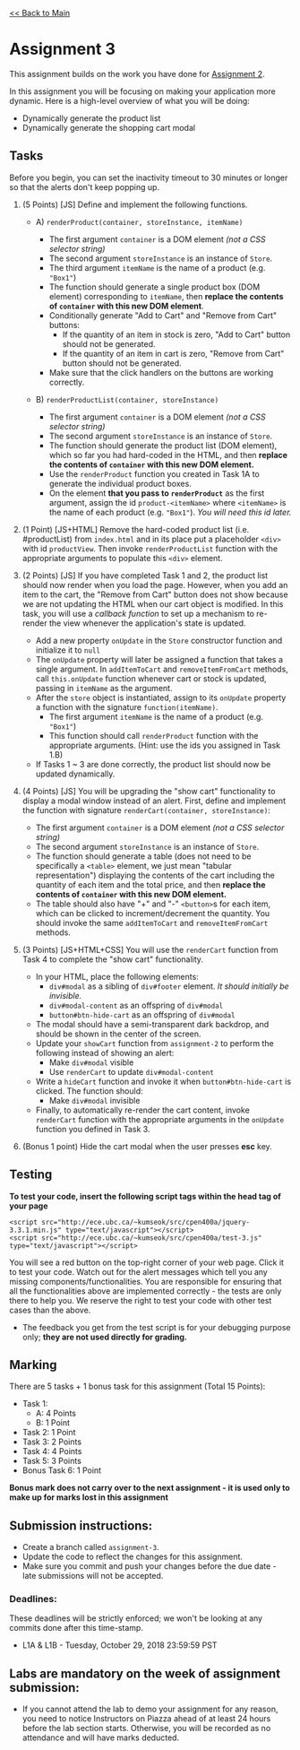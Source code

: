 [<< Back to Main](../README.md)

# Assignment 3

This assignment builds on the work you have done for [Assignment 2](./assignment-2.md).

In this assignment you will be focusing on making your application more dynamic. Here is a high-level overview of what you will be doing:

* Dynamically generate the product list
* Dynamically generate the shopping cart modal


## Tasks

Before you begin, you can set the inactivity timeout to 30 minutes or longer so that the alerts don't keep popping up.

1. (5 Points) [JS] Define and implement the following functions.
    * A) `renderProduct(container, storeInstance, itemName)`
        * The first argument `container` is a DOM element *(not a CSS selector string)*
        * The second argument `storeInstance` is an instance of `Store`.
        * The third argument `itemName` is the name of a product (e.g. `"Box1"`)
        * The function should generate a single product box (DOM element) corresponding to `itemName`, then **replace the contents of `container` with this new DOM element**.
        * Conditionally generate "Add to Cart" and "Remove from Cart" buttons:
            * If the quantity of an item in stock is zero, "Add to Cart" button should not be generated.
            * If the quantity of an item in cart is zero, "Remove from Cart" button should not be generated.
        * Make sure that the click handlers on the buttons are working correctly.

    * B) `renderProductList(container, storeInstance)`
        * The first argument `container` is a DOM element *(not a CSS selector string)*
        * The second argument `storeInstance` is an instance of `Store`.
        * The function should generate the product list (DOM element), which so far you had hard-coded in the HTML, and then **replace the contents of `container` with this new DOM element.**
        * Use the `renderProduct` function you created in Task 1A to generate the individual product boxes.
        * On the element **that you pass to `renderProduct`** as the first argument, assign the id `product-<itemName>` where `<itemName>` is the name of each product (e.g. `"Box1"`). *You will need this id later.*

2. (1 Point) [JS+HTML] Remove the hard-coded product list (i.e. #productList) from `index.html` and in its place put a placeholder `<div>` with id `productView`. Then invoke `renderProductList` function with the appropriate arguments to populate this `<div>` element.

3. (2 Points) [JS] If you have completed Task 1 and 2, the product list should now render when you load the page. However, when you add an item to the cart, the "Remove from Cart" button does not show because we are not updating the HTML when our cart object is modified. In this task, you will use a *callback function* to set up a mechanism to re-render the view whenever the application's state is updated.
    * Add a new property `onUpdate` in the `Store` constructor function and initialize it to `null`
    * The `onUpdate` property will later be assigned a function that takes a single argument. In `addItemToCart` and `removeItemFromCart` methods, call `this.onUpdate` function whenever cart or stock is updated, passing in `itemName` as the argument.
    * After the `store` object is instantiated, assign to its `onUpdate` property a function with the signature `function(itemName)`.
        * The first argument `itemName` is the name of a product (e.g. `"Box1"`)
        * This function should call `renderProduct` function with the appropriate arguments. (Hint: use the ids you assigned in Task 1.B)
    * If Tasks 1 ~ 3 are done correctly, the product list should now be updated dynamically.

4. (4 Points) [JS] You will be upgrading the "show cart" functionality to display a modal window instead of an alert. First, define and implement the function with signature `renderCart(container, storeInstance)`:
    * The first argument `container` is a DOM element *(not a CSS selector string)*
    * The second argument `storeInstance` is an instance of `Store`.
    * The function should generate a table (does not need to be specifically a `<table>` element, we just mean "tabular representation") displaying the contents of the cart including the quantity of each item and the total price, and then **replace the contents of `container` with this new DOM element.**
    * The table should also have "+" and "-" `<button>`s for each item, which can be clicked to increment/decrement the quantity. You should invoke the same `addItemToCart` and `removeItemFromCart` methods.

5. (3 Points) [JS+HTML+CSS] You will use the `renderCart` function from Task 4 to complete the "show cart" functionality.
    * In your HTML, place the following elements:
        * `div#modal` as a sibling of `div#footer` element. *It should initially be invisible.*
        * `div#modal-content` as an offspring of `div#modal`
        * `button#btn-hide-cart` as an offspring of `div#modal`
    * The modal should have a semi-transparent dark backdrop, and should be shown in the center of the screen.
    * Update your `showCart` function from `assignment-2` to perform the following instead of showing an alert:
        * Make `div#modal` visible
        * Use `renderCart` to update `div#modal-content`
    * Write a `hideCart` function and invoke it when `button#btn-hide-cart` is clicked. The function should:
        * Make `div#modal` invisible
    * Finally, to automatically re-render the cart content, invoke `renderCart` function with the appropriate arguments in the `onUpdate` function you defined in Task 3.


6. (Bonus 1 point) Hide the cart modal when the user presses **esc** key.


## Testing

**To test your code, insert the following script tags within the head tag of your page**
```
<script src="http://ece.ubc.ca/~kumseok/src/cpen400a/jquery-3.3.1.min.js" type="text/javascript"></script>
<script src="http://ece.ubc.ca/~kumseok/src/cpen400a/test-3.js" type="text/javascript"></script>
```
You will see a red button on the top-right corner of your web page. Click it to test your code.
Watch out for the alert messages which tell you any missing components/functionalities. You are responsible for ensuring that all the functionalities above are implemented correctly - the tests are only there to help you. We reserve the right to test your code with other test cases than the above.

* The feedback you get from the test script is for your debugging purpose only; **they are not used directly for grading.**


## Marking

There are 5 tasks + 1 bonus task for this assignment (Total 15 Points):
* Task 1:
  * A: 4 Points
  * B: 1 Point
* Task 2: 1 Point
* Task 3: 2 Points
* Task 4: 4 Points
* Task 5: 3 Points
* Bonus Task 6: 1 Point

**Bonus mark does not carry over to the next assignment - it is used only to make up for marks lost in this assignment**


## Submission instructions:

* Create a branch called `assignment-3`.
* Update the code to reflect the changes for this assignment.
* Make sure you commit and push your changes before the due date - late submissions will not be accepted.


### Deadlines:

These deadlines will be strictly enforced; we won't be looking at any commits done after this time-stamp.

* L1A & L1B - Tuesday, October 29, 2018 23:59:59 PST


## Labs are mandatory on the week of assignment submission:

* If you cannot attend the lab to demo your assignment for any reason, you need to notice Instructors on Piazza ahead of at least 24 hours before the lab section starts. Otherwise, you will be recorded as no attendance and will have marks deducted.